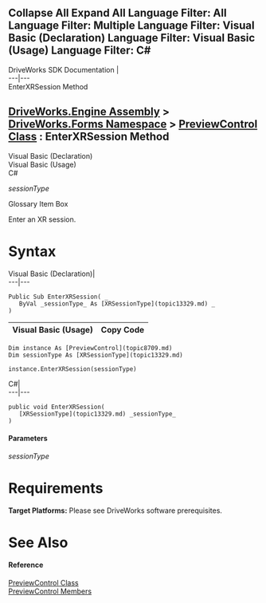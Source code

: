 Collapse All Expand All Language Filter: All  Language Filter: Multiple  Language Filter: Visual Basic (Declaration) Language Filter: Visual Basic (Usage) Language Filter: C#  
---  
DriveWorks SDK Documentation  |   
---|---  
EnterXRSession Method   
  
[DriveWorks.Engine Assembly](topic2156.md) > [DriveWorks.Forms Namespace](topic7266.md) > [PreviewControl Class](topic8709.md) : EnterXRSession Method  
---  
  
Visual Basic (Declaration)    
Visual Basic (Usage)    
C# 

_sessionType_
    

Glossary Item Box

Enter an XR session. 

# Syntax

Visual Basic (Declaration)|   
---|---  
      
    
    Public Sub EnterXRSession( _
       ByVal _sessionType_ As [XRSessionType](topic13329.md) _
    )   
  
Visual Basic (Usage)| Copy Code  
---|---  
      
    
    Dim instance As [PreviewControl](topic8709.md)
    Dim sessionType As [XRSessionType](topic13329.md)
     
    instance.EnterXRSession(sessionType)  
  
C#|   
---|---  
      
    
    public void EnterXRSession( 
       [XRSessionType](topic13329.md) _sessionType_
    )  
  
#### Parameters

 _sessionType_
    

# Requirements

**Target Platforms:** Please see DriveWorks software prerequisites.

# See Also

#### Reference

[PreviewControl Class](topic8709.md)   
[PreviewControl Members](topic8710.md)


